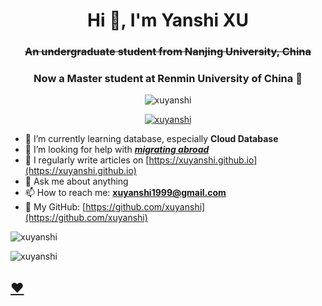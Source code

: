 <h1 align="center">Hi 👋, I'm Yanshi XU</h1>
<h3 align="center"><strike>An undergraduate student from Nanjing University, China</strike></h3>
<h3 align="center">Now a Master student at Renmin University of China 🤣</h3>

<p align="center"> <img src="https://komarev.com/ghpvc/?username=xuyanshi&label=Profile%20views&color=0e75b6&style=flat&left_color=green&right_color=red" alt="xuyanshi" /> </p>

<p align="center"> <a href="https://github.com/ryo-ma/github-profile-trophy"><img src="https://github-profile-trophy.vercel.app/?username=xuyanshi&column=7" alt="xuyanshi" /></a> </p>

- 🌱 I’m currently learning database, especially **Cloud Database**
- 🤔 I’m looking for help with ***[migrating abroad](https://zh.wikipedia.org/zh-cn/润学)***
- 📝 I regularly write articles on [https://xuyanshi.github.io](https://xuyanshi.github.io)
- 💬 Ask me about anything
- 📫 How to reach me:  **xuyanshi1999@gmail.com**
- 🔭 My GitHub: [https://github.com/xuyanshi](https://github.com/xuyanshi)
<p>
<img align="center" src="https://github-readme-stats.vercel.app/api?username=xuyanshi&show_icons=true&locale=en&theme=gotham" alt="xuyanshi" />
</p>

<p>
<img align="center" src="https://github-readme-stats.vercel.app/api/top-langs/?username=xuyanshi&show_icons=true&locale=en&layout=compact&theme=gotham" alt="xuyanshi" />
</p>

## [❤️](https://moqixis.github.io)


<!--




[![Readme Card](https://github-readme-stats.vercel.app/api?username=xuyanshi&count_private=true&show_icons=true)](https://github.com/xuyanshi/github-readme-stats)
[![Top Langs](https://github-readme-stats.vercel.app/api/top-langs/?username=xuyanshi&layout=compact)](https://github.com/xuyanshi/github-readme-stats)

**xuyanshi/xuyanshi** is a ✨ _special_ ✨ repository because its `README.md` (this file) appears on your GitHub profile.

Here are some ideas to get you started:
- 😄 Pronouns: He/Him/His
- ⚡ Fun fact: ...
-->
